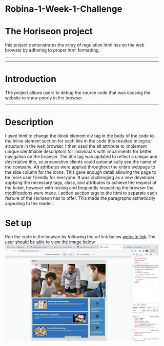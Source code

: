 # Robina-1-Week-1-Challenge
# The Horiseon project 
 this project demonstrates the array of regulation html has on the web browser by adhering to proper html formatting. 
 ___
 ___ 
 # Introduction
The project allows users to debug the source code that was causing the website to show poorly in the browser. 
 ___
 # Description  
 I used html to change the block element div tag in the body of the code to the inline element section for each line in the code this resulted in logical structure in the web browser. I then used the alt attribute to implement unique identifiable descriptors for individuals with impairments for better navigation on the browser.  The title tag was updated to reflect a unique and descriptive title, so prospective clients could automatically see the name of the company. 
Alt attributes were applied throughout the entire webpage to the side column for the icons. This gave enough detail allowing the page to be more user friendly for everyone.
It was challenging as a new developer applying the necessary tags, class, and attributes to achieve the request of the ticket, however with testing and frequently inspecting the browser the modifications were made. I added section tags to the html to separate each feature of the Horiseon has to offer. This made the paragraphs asthetically appealing to the reader.
# Set up
Run the code in the bowser by following the url link below
[ website link](http://127.0.0.1:5501/index.html) 
The user should be able to view the image below 
![Horiseon collobarative team at desk](assets/images/screenshot1.png)